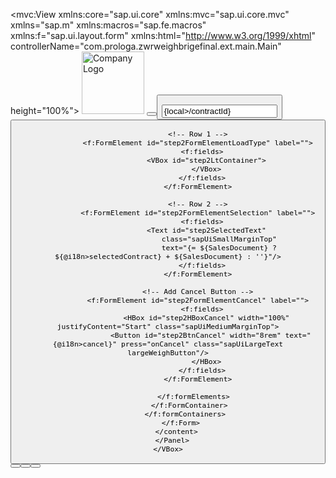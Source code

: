<mvc:View xmlns:core="sap.ui.core" xmlns:mvc="sap.ui.core.mvc" xmlns="sap.m" xmlns:macros="sap.fe.macros" xmlns:f="sap.ui.layout.form"
    xmlns:html="http://www.w3.org/1999/xhtml" controllerName="com.prologa.zwrweighbrigefinal.ext.main.Main" height="100%">
    <Page id="Main" class="myApp" >
      <customHeader>
    <Toolbar id="headerToolbar">
        <Image id="im1" src="/img/LogoMP.png" alt="Company Logo" width="100px" /> 
        <HBox id="headHBox1" width="100%" justifyContent="Center" class="bigWeightContainer">
        <Text id="txt1" text="Marius Pedersen"  class="headText1" />
        </HBox>
        <ToolbarSpacer id="toole1"/>
          <Button id="btn15" icon="https://upload.wikimedia.org/wikipedia/en/thumb/a/ae/Flag_of_the_United_Kingdom.svg/1280px-Flag_of_the_United_Kingdom.svg.png" 
                press=".onSetEnglish" 
                type="Transparent" 
                tooltip="English" /> <!-- Icon as flag; add text="EN" if desired -->
        <Button id="btn16" icon="https://upload.wikimedia.org/wikipedia/commons/thumb/9/9c/Flag_of_Denmark.svg/1280px-Flag_of_Denmark.svg.png" 
                press=".onSetDanish" 
                type="Transparent" 
                tooltip="Danish" /> <!-- Icon as flag; add text="DK" if desired -->
    </Toolbar>
</customHeader>
<content>
  <Wizard id="weighingWizard" complete="onWizardComplete" showNextButton="false">
   <!-- STEP 1: Identification -->
<WizardStep id="step1" title="{@i18n>step1Title}" validated="true" icon="sap-icon://business-card" >
 <HBox id="step1HBoxOuter" width="100%" justifyContent="Center">
    <VBox id="step1Rail" width="36rem">
      <Panel id="step1Panel" class="stepPanel" expandable="false">
        <content>
         <f:Form id="step1Form" editable="true">
          <f:layout>
              <f:ResponsiveGridLayout
                id="step1FormLayout"
                labelSpanXL="3" labelSpanL="3" labelSpanM="3" labelSpanS="12"
                adjustLabelSpan="false"/>
            </f:layout>
            <f:formContainers>
              <f:FormContainer id="step1FormContainer">
                <f:formElements>
                  <!-- Row 1 -->
                  <f:FormElement id="step1FormElementInput" label="{@i18n>step1Label}">
                    <f:fields>
                      <Input id="step1InputContract"
                             value="{local>/contractId}"
                             width="100%"
                             maxLength="10"
                             required="true"
                             placeholder="{@i18n>step1Placeholder}"
                             class="sapUiSizeCompact"
                             change=".onContractChange"/>
                    </f:fields>
                  </f:FormElement>
                  <!-- Add Cancel Button -->
                  <f:FormElement id="step1FormElementCancel" label="">
                    <f:fields>
                      <HBox id="step1HBoxCancel" width="100%" justifyContent="Start" class="sapUiMediumMarginTop">
                        <Button id="step1BtnCancel" width="8rem" text="{@i18n>cancel}" press="onCancel" class="sapUiLargeText largeWeighButton"/>
                      </HBox>
                    </f:fields>
                  </f:FormElement>
                </f:formElements>
              </f:FormContainer>
            </f:formContainers>
         </f:Form>
         </content>
     </Panel>
    </VBox>
  </HBox>
</WizardStep>   

<!-- STEP 2: Choose Load Type -->
<WizardStep id="step2" title="{@i18n>step2Title}" validated="false" icon="sap-icon://sap-box">
  <HBox id="step2HBoxOuter" width="100%" justifyContent="Center">
    <VBox id="step2Rail" width="36rem">
      <Panel id="step2Panel" class="stepPanel" expandable="false">
        <content>
          <f:Form id="step2Form" editable="true">
            <f:layout>
              <f:ResponsiveGridLayout
                id="step2FormLayout"
                labelSpanXL="3" labelSpanL="3" labelSpanM="3" labelSpanS="12"
                adjustLabelSpan="false"/>
            </f:layout>
            <f:formContainers>
              <f:FormContainer id="step2FormContainer">
                <f:formElements>

                  <!-- Row 1 -->
                  <f:FormElement id="step2FormElementLoadType" label="">
                    <f:fields>
                      <VBox id="step2LtContainer">
                      </VBox>
                    </f:fields>
                  </f:FormElement>

                  <!-- Row 2 -->
                  <f:FormElement id="step2FormElementSelection" label="">
                    <f:fields>
                      <Text id="step2SelectedText"
                            class="sapUiSmallMarginTop"
                            text="{= ${SalesDocument} ? ${@i18n>selectedContract} + ${SalesDocument} : ''}"/>
                    </f:fields>
                  </f:FormElement>

                  <!-- Add Cancel Button -->
                  <f:FormElement id="step2FormElementCancel" label="">
                    <f:fields>
                      <HBox id="step2HBoxCancel" width="100%" justifyContent="Start" class="sapUiMediumMarginTop">
                        <Button id="step2BtnCancel" width="8rem" text="{@i18n>cancel}" press="onCancel" class="sapUiLargeText largeWeighButton"/>
                      </HBox>
                    </f:fields>
                  </f:FormElement>

                </f:formElements>
              </f:FormContainer>
            </f:formContainers>
          </f:Form>
        </content>
      </Panel>
    </VBox>
  </HBox>
</WizardStep>

<!-- STEP 3: Weighing and the Weight -->
<WizardStep id="step3" title="{@i18n>step3Title}" validated="false" icon="sap-icon://compare-2">
  <HBox id="step3HBoxOuter" width="100%" justifyContent="Center">
    <VBox id="step3Rail" width="36rem">
      <Panel id="step3Panel" class="stepPanel" expandable="false">
        <content>
          <f:Form id="step3Form" editable="true">
            <f:layout>
              <f:ResponsiveGridLayout
                id="step3FormLayout"
                labelSpanXL="3" labelSpanL="3" labelSpanM="3" labelSpanS="12"
                adjustLabelSpan="false"/>
            </f:layout>
            <f:formContainers>
              <f:FormContainer id="step3FormContainer">
                <f:formElements>
                  <!-- Row 1 -->
                  <f:FormElement id="step3FormElementInstruction" label="">
                    <f:fields>
                      <Text id="step3TextInstruction" text="{@i18n>step3Instruction}" class="sapUiSmallMarginTop"/>
                    </f:fields>
                  </f:FormElement>
                  <!-- Row 2 -->
                  <f:FormElement id="step3FormElementWeight" label="">
                    <f:fields>
                      <HBox id="step3HBoxWeight" width="100%" justifyContent="Center" class="bigWeightContainer">
                        <VBox id="step3VBoxWeights" class="tightWeights">
                          <Text
                            id="step3TextWeight"
                            text="{local>/grossWeight}"
                            textAlign="Center"
                            wrapping="true"
                            class="bigWeightNumber"/>
                          <Text
                            id="step3TextWeight2"
                            text="{local>/teraWeight}"
                            textAlign="Center"
                            wrapping="true"
                            class="bigWeightNumber"/>
                        </VBox>
                      </HBox>
                    </f:fields>
                  </f:FormElement>
                  <!-- Row 3 -->
                  <f:FormElement id="step3FormElementConfirm" label="">
                    <f:fields>
                      <HBox id="step3HBoxConfirm" width="100%" justifyContent="Start" class="sapUiMediumMarginTop">
                        <Button id="step3BtnConfirm" width="13rem" text="{@i18n>confirmAndPrint}" press="onConfirmStep3" class="sapUiLargeText largeWeighButton" visible="false"/>
                        <Button id="step3BtnConfirm2" width="8rem" text="{@i18n>confirm}" press="onConfirmStep3" class="sapUiLargeText largeWeighButton" visible="false"/>
                      </HBox>
                    </f:fields>
                  </f:FormElement>
                  <!-- Add Cancel Button -->
                  <f:FormElement id="step3FormElementCancel" label="">
                    <f:fields>
                      <HBox id="step3HBoxCancel" width="100%" justifyContent="Start" class="sapUiMediumMarginTop">
                        <Button id="step3BtnCancel" width="8rem" text="{@i18n>cancel}" press="onCancel" class="sapUiLargeText largeWeighButton"/>
                      </HBox>
                    </f:fields>
                  </f:FormElement>
                </f:formElements>
              </f:FormContainer>
            </f:formContainers>
          </f:Form>
        </content>
      </Panel>
    </VBox>
  </HBox>
</WizardStep>
</Wizard>
</content>
</Page>
</mvc:View>

